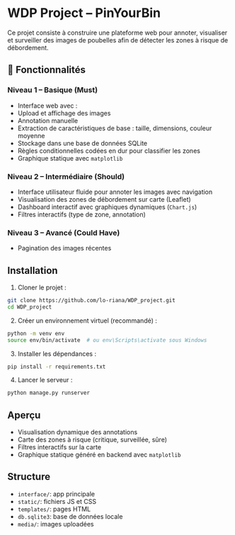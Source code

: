 # WDP Project – PinYourBin

Ce projet consiste à construire une plateforme web pour annoter, visualiser et surveiller des images de poubelles afin de détecter les zones à risque de débordement.

## 🔧 Fonctionnalités

### Niveau 1 – Basique (Must)
- Interface web avec :
- Upload et affichage des images
 - Annotation manuelle
- Extraction de caractéristiques de base : taille, dimensions, couleur moyenne
- Stockage dans une base de données SQLite
- Règles conditionnelles codées en dur pour classifier les zones
- Graphique statique avec `matplotlib`

### Niveau 2 – Intermédiaire (Should)
- Interface utilisateur fluide pour annoter les images avec navigation
- Visualisation des zones de débordement sur carte (Leaflet)
- Dashboard interactif avec graphiques dynamiques (`Chart.js`)
- Filtres interactifs (type de zone, annotation)

### Niveau 3 – Avancé (Could Have)
- Pagination des images récentes

## Installation

1. Cloner le projet :

```bash
git clone https://github.com/lo-riana/WDP_project.git
cd WDP_project
```

2. Créer un environnement virtuel (recommandé) :

```bash
python -m venv env
source env/bin/activate  # ou env\Scripts\activate sous Windows
```

3. Installer les dépendances :

```bash
pip install -r requirements.txt
```

4. Lancer le serveur :

```bash
python manage.py runserver
```

## Aperçu

- Visualisation dynamique des annotations
- Carte des zones à risque (critique, surveillée, sûre)
- Filtres interactifs sur la carte
- Graphique statique généré en backend avec `matplotlib`

## Structure

- `interface/`: app principale
- `static/`: fichiers JS et CSS
- `templates/`: pages HTML
- `db.sqlite3`: base de données locale
- `media/`: images uploadées
